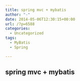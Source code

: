 ```yaml
---
title: spring mvc + mybatis
author: "-"
date: 2014-05-06T12:30:15+00:00
url: /?p=6588
categories:
  - Uncategorized
tags:
  - MyBatis
  - Spring

---
```

## spring mvc + mybatis
